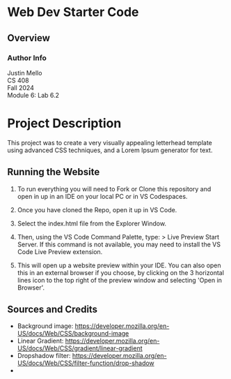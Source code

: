 # Web Dev Starter Code

## Overview

### Author Info
Justin Mello  
CS 408  
Fall 2024  
Module 6: Lab 6.2  

# Project Description

This project was to create a very visually appealing letterhead template using advanced CSS techniques, and a Lorem Ipsum generator for text.

## Running the Website

1. To run everything you will need to Fork or Clone this repository and open in up in an IDE on your local PC or in VS Codespaces.

2. Once you have cloned the Repo, open it up in VS Code.

3. Select the index.html file from the Explorer Window.

4. Then, using the VS Code Command Palette, type: > Live Preview Start Server. If this command is not available, you may need to install the VS Code Live Preview extension.

5. This will open up a website preview within your IDE. You can also open this in an external browser if you choose, by clicking on the 3 horizontal lines icon to the top right of the preview window and selecting 'Open in Browser'.


## Sources and Credits

- Background image: https://developer.mozilla.org/en-US/docs/Web/CSS/background-image
- Linear Gradient: https://developer.mozilla.org/en-US/docs/Web/CSS/gradient/linear-gradient
- Dropshadow filter: https://developer.mozilla.org/en-US/docs/Web/CSS/filter-function/drop-shadow
- 